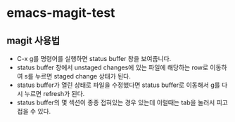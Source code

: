 # emacs-magit-test

## magit 사용법

- C-x g를 명령어를 실행하면 status buffer 창을 보여줍니다.
- status buffer 창에서 unstaged changes에 있는 파일에 해당하는 row로 이동하여 s를 누르면 staged change 상태가 된다.
- status buffer가 열린 상태로 파일을 수정했다면 status buffer로 이동해서 g를 다시 누르면 refresh가 된다.
- status buffer의 몇 섹션이 종종 접혀있는 경우 있는데 이럴때는 tab을 눌러서 피고 접을 수 있다.